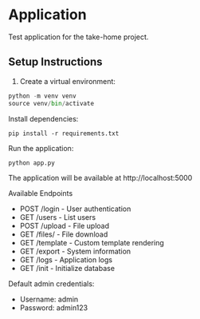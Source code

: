 
# Application

Test application for the take-home project.

## Setup Instructions

1. Create a virtual environment:
```python
python -m venv venv
source venv/bin/activate
```

Install dependencies:
```
pip install -r requirements.txt
```

Run the application:
```
python app.py
```

The application will be available at http://localhost:5000

Available Endpoints
* POST /login - User authentication
* GET /users - List users
* POST /upload - File upload
* GET /files/ - File download
* GET /template - Custom template rendering
* GET /export - System information
* GET /logs - Application logs
* GET /init - Initialize database

Default admin credentials:
* Username: admin
* Password: admin123